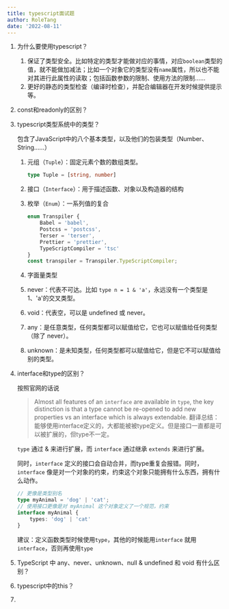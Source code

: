 ```yaml
---
title: typescript面试题
author: RoleTang
date: '2022-08-11'
---
```



1. 为什么要使用typescript？

    1. 保证了类型安全。比如特定的类型才能做对应的事情，对应``boolean``类型的值，就不能做加减法；比如一个对象它的类型没有``name``属性，所以也不能对其进行此属性的读取；包括函数参数的限制、使用方法的限制……
    2. 更好的静态的类型检查（编译时检查），并配合编辑器在开发时候提供提示等。

2. const和readonly的区别？

3. typescript类型系统中的类型？

    包含了JavaScript中的八个基本类型，以及他们的包装类型（Number、String……）

    1. 元组（``Tuple``）：固定元素个数的数组类型。
        ```typescript
        type Tuple = [string, number]
        ```

    2. 接口（``Interface``）：用于描述函数、对象以及构造器的结构
    
    3. 枚举（``Enum``）：一系列值的复合
        ```typescript
        enum Transpiler {
            Babel = 'babel',
            Postcss = 'postcss',
            Terser = 'terser',
            Prettier = 'prettier',
            TypeScriptCompiler = 'tsc'
        }
        const transpiler = Transpiler.TypeScriptCompiler;
        ```

    4. 字面量类型

    5. never：代表不可达。比如 ``type n = 1 & 'a'``，永远没有一个类型是1、'a'的交叉类型。

    6. void：代表空，可以是 undefined 或 never。

    7. any：是任意类型，任何类型都可以赋值给它，它也可以赋值给任何类型（除了 never）。

    8. unknown：是未知类型，任何类型都可以赋值给它，但是它不可以赋值给别的类型。

4. interface和type的区别？

    按照官网的话说

   > Almost all features of an `interface` are available in `type`, the key distinction is that a type cannot be re-opened to add new properties vs an interface which is always extendable. 
   翻译总结：能够使用interface定义的，大都能被被type定义。但是接口一直都是可以被扩展的，但type不一定。

   `type` 通过 & 来进行扩展，而 `interface` 通过继承  `extends`  来进行扩展。

   同时，`interface` 定义的接口会自动合并，而type重复会报错。同时，`interface` 像是对一个对象的约束，约束这个对象只能拥有什么东西，拥有什么动作。

   ```typescript
   // 更像是类型别名
   type myAnimal = 'dog' | 'cat';
   // 使用接口更像是对 myAnimal 这个对象定义了一个规范，约束
   interface myAnimal {
       types: 'dog' | 'cat'
   }
   ```

   建议：定义函数类型时候使用`type`，其他的时候能用`interface` 就用 `interface`，否则再使用`type` 

5. TypeScript 中 any、never、unknown、null & undefined 和 void 有什么区别？

6. typescript中的this？

7. 
